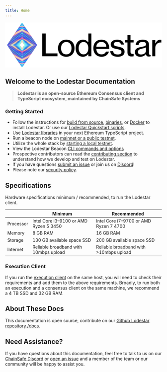 ```yaml
---
title: Home
---
```


![lodestar logo](../../assets/lodestar_icon_text_black_stroke.png)

## Welcome to the Lodestar Documentation

> **Lodestar is an open-source Ethereum Consensus client and TypeScript ecosystem, maintained by ChainSafe Systems**

### Getting Started

- Follow the instructions for [build from source](./run/getting-started/installation#build-from-source), [binaries](./run/getting-started/installation#binaries), or [Docker](./run/getting-started/installation#docker-installation) to install Lodestar. Or use our [Lodestar Quickstart scripts](https://github.com/ChainSafe/lodestar-quickstart).
- Use [Lodestar libraries](./supporting-libraries/index.md) in your next Ethereum TypeScript project.
- Run a beacon node on [mainnet or a public testnet](./run/beacon-management/starting-a-node.md).
- Utilize the whole stack by [starting a local testnet](./contribution/advanced-topics/setting-up-a-testnet.md).
- View the Lodestar Beacon [CLI commands and options](./run/beacon-management/beacon-cli.md)
- Prospective contributors can read the [contributing section](./contribution/getting-started.md) to understand how we develop and test on Lodestar.
- If you have questions [submit an issue](https://github.com/ChainSafe/lodestar/issues/new/choose) or join us on [Discord](https://discord.gg/yjyvFRP)!
- Please note our [security policy](./security.md).

## Specifications

Hardware specifications minimum / recommended, to run the Lodestar client.

|           | Minimum                                | Recommended                            |
| --------- | -------------------------------------- | -------------------------------------- |
| Processor | Intel Core i3–9100 or AMD Ryzen 5 3450 | Intel Core i7–9700 or AMD Ryzen 7 4700 |
| Memory    | 8 GB RAM                               | 16 GB RAM                              |
| Storage   | 130 GB available space SSD             | 200 GB available space SSD             |
| Internet  | Reliable broadband with 10mbps upload  | Reliable broadband with >10mbps upload |

### Execution Client

If you run the [execution client](https://ethereum.org/en/developers/docs/nodes-and-clients/#execution-clients) on the same host, you will need to check their requirements and add them to the above requirements. Broadly, to run both an execution and a consensus client on the same machine, we recommend a 4 TB SSD and 32 GB RAM.

## About These Docs

This documentation is open source, contribute on our [Github Lodestar repository /docs](https://github.com/ChainSafe/lodestar/tree/unstable/docs).

## Need Assistance?

If you have questions about this documentation, feel free to talk to us on our [ChainSafe Discord](https://discord.gg/yjyvFRP) or [open an issue](https://github.com/ChainSafe/lodestar/issues/new/choose) and a member of the team or our community will be happy to assist you.
